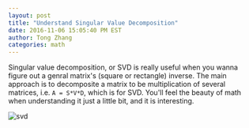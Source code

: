 ```yaml
---
layout: post
title: "Understand Singular Value Decomposition"
date: 2016-11-06 15:05:40 PM EST
author: Tong Zhang
categories: math
---
```

Singular value decomposition, or SVD is really useful when you wanna figure
out a genral matrix's (square or rectangle) inverse. The main approach is
to decomposite a matrix to be multiplication of several matrices, 
i.e. ``A = S*V*D``, which is for SVD. You'll feel the beauty of math when
understanding it just a little bit, and it is interesting.

![svd]({{site.url}}/assets/svd_illustration.png)


<!--
```python
class Particle(object):
    def __init__(self, np):
        pass
```
-->
